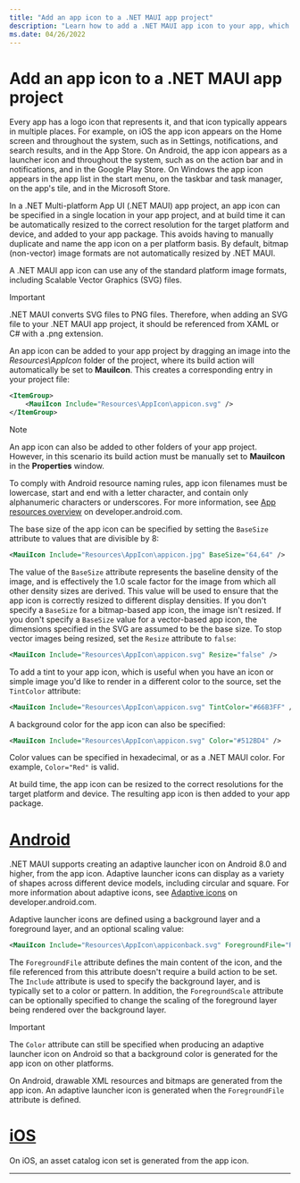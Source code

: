 ```yaml
---
title: "Add an app icon to a .NET MAUI app project"
description: "Learn how to add a .NET MAUI app icon to your app, which is the logo that represents your app in multiple places."
ms.date: 04/26/2022
---
```


# Add an app icon to a .NET MAUI app project

Every app has a logo icon that represents it, and that icon typically appears in multiple places. For example, on iOS the app icon appears on the Home screen and throughout the system, such as in Settings, notifications, and search results, and in the App Store. On Android, the app icon appears as a launcher icon and throughout the system, such as on the action bar and in notifications, and in the Google Play Store. On Windows the app icon appears in the app list in the start menu, on the taskbar and task manager, on the app's tile, and in the Microsoft Store.

In a .NET Multi-platform App UI (.NET MAUI) app project, an app icon can be specified in a single location in your app project, and at build time it can be automatically resized to the correct resolution for the target platform and device, and added to your app package. This avoids having to manually duplicate and name the app icon on a per platform basis. By default, bitmap (non-vector) image formats are not automatically resized by .NET MAUI.

A .NET MAUI app icon can use any of the standard platform image formats, including Scalable Vector Graphics (SVG) files.

> [!IMPORTANT]
> .NET MAUI converts SVG files to PNG files. Therefore, when adding an SVG file to your .NET MAUI app project, it should be referenced from XAML or C# with a .png extension.

An app icon can be added to your app project by dragging an image into the _Resources\AppIcon_ folder of the project, where its build action will automatically be set to **MauiIcon**. This creates a corresponding entry in your project file:

```xml
<ItemGroup>
    <MauiIcon Include="Resources\AppIcon\appicon.svg" />
</ItemGroup>
```

> [!NOTE]
> An app icon can also be added to other folders of your app project. However, in this scenario its build action must be manually set to **MauiIcon** in the **Properties** window.

To comply with Android resource naming rules, app icon filenames must be lowercase, start and end with a letter character, and contain only alphanumeric characters or underscores. For more information, see [App resources overview](https://developer.android.com/guide/topics/resources/providing-resources) on developer.android.com.

The base size of the app icon can be specified by setting the `BaseSize` attribute to values that are divisible by 8:

```xml
<MauiIcon Include="Resources\AppIcon\appicon.jpg" BaseSize="64,64" />
```

The value of the `BaseSize` attribute represents the baseline density of the image, and is effectively the 1.0 scale factor for the image from which all other density sizes are derived. This value will be used to ensure that the app icon is correctly resized to different display densities. If you don't specify a `BaseSize` for a bitmap-based app icon, the image isn't resized. If you don't specify a `BaseSize` value for a vector-based app icon, the dimensions specified in the SVG are assumed to be the base size. To stop vector images being resized, set the `Resize` attribute to `false`:

```xml
<MauiIcon Include="Resources\AppIcon\appicon.svg" Resize="false" />
```

To add a tint to your app icon, which is useful when you have an icon or simple image you'd like to render in a different color to the source, set the `TintColor` attribute:

```xml
<MauiIcon Include="Resources\AppIcon\appicon.svg" TintColor="#66B3FF" />
```

A background color for the app icon can also be specified:

```xml
<MauiIcon Include="Resources\AppIcon\appicon.svg" Color="#512BD4" />
```

<!-- Valid color values are actually derived from the SKColor struct, rather than Microsoft.Maui.Graphics.Colors. -->
Color values can be specified in hexadecimal, or as a .NET MAUI color. For example, `Color="Red"` is valid.

At build time, the app icon can be resized to the correct resolutions for the target platform and device. The resulting app icon is then added to your app package.

<!-- markdownlint-disable MD025 -->

# [Android](#tab/android)

.NET MAUI supports creating an adaptive launcher icon on Android 8.0 and higher, from the app icon. Adaptive launcher icons can display as a variety of shapes across different device models, including circular and square. For more information about adaptive icons, see [Adaptive icons](https://developer.android.com/guide/practices/ui_guidelines/icon_design_adaptive) on developer.android.com.

Adaptive launcher icons are defined using a background layer and a foreground layer, and an optional scaling value:

```xml
<MauiIcon Include="Resources\AppIcon\appiconback.svg" ForegroundFile="Resources\AppIcon\appiconfore.svg" ForegroundScale="0.65" Color="#512BD4" />
```

The `ForegroundFile` attribute defines the main content of the icon, and the file referenced from this attribute doesn't require a build action to be set. The `Include` attribute is used to specify the background layer, and is typically set to a color or pattern. In addition, the `ForegroundScale` attribute can be optionally specified to change the scaling of the foreground layer being rendered over the background layer.

> [!IMPORTANT]
> The `Color` attribute can still be specified when producing an adaptive launcher icon on Android so that a background color is generated for the app icon on other platforms.

On Android, drawable XML resources and bitmaps are generated from the app icon. An adaptive launcher icon is generated when the `ForegroundFile` attribute is defined.

# [iOS](#tab/ios)

On iOS, an asset catalog icon set is generated from the app icon.

---
